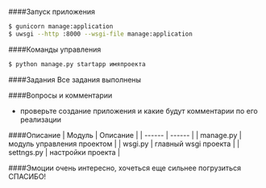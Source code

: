 ####Запуск приложения
```sh
$ gunicorn manage:application
$ uwsgi --http :8000 --wsgi-file manage:application
```

####Команды управления
```sh
$ python manage.py startapp имяпроекта
```

####Задания
    Все задания выполнены
    

####Вопросы и комментарии
* проверьте создание приложения и какие будут комментарии по его реализации
    

####Описание
| Модуль | Описание |
| ------ | ------ |
| manage.py | модуль управления проектом |
| wsgi.py | главный wsgi проекта |
| settngs.py | настройки проекта |

    
####Эмоции
    очень интересно, хочеться еще сильнее погрузиться
    СПАСИБО!